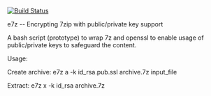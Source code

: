 [![Build Status](https://travis-ci.org/okigan/e7z.svg?branch=master)](https://travis-ci.org/okigan/e7z)

e7z -- Encrypting 7zip with public/private key support

A bash script (prototype) to wrap 7z and openssl to enable 
usage of public/private keys to safeguard the content.

Usage:

Create archive:
e7z a -k id_rsa.pub.ssl archive.7z input_file

Extract:
e7z x -k id_rsa archive.7z 
